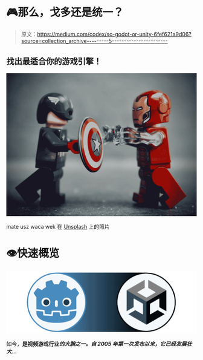 # 🎮那么，戈多还是统一？

> 原文：<https://medium.com/codex/so-godot-or-unity-6fef621a9d06?source=collection_archive---------5----------------------->

## 找出最适合你的游戏引擎！

![](img/099541570aaebe6361c6dd1022cad818.png)

mate usz waca wek 在 [Unsplash](https://unsplash.com?utm_source=medium&utm_medium=referral) 上的照片

# 👁快速概览

![](img/ad8bc8e397a3306aff5e81c46c2cff93.png)

如今，[](https://unity.com/)**是视频游戏行业*的大腕之一。自 2005 年第一次发布以来，它已经发展壮大…***